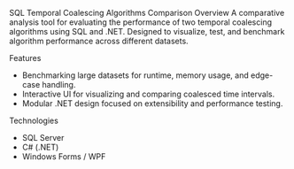 SQL Temporal Coalescing Algorithms Comparison
Overview
A comparative analysis tool for evaluating the performance of two temporal coalescing algorithms using SQL and .NET. Designed to visualize, test, and benchmark algorithm performance across different datasets.

Features
- Benchmarking large datasets for runtime, memory usage, and edge-case handling.
- Interactive UI for visualizing and comparing coalesced time intervals.
- Modular .NET design focused on extensibility and performance testing.

Technologies
- SQL Server
- C# (.NET)
- Windows Forms / WPF
